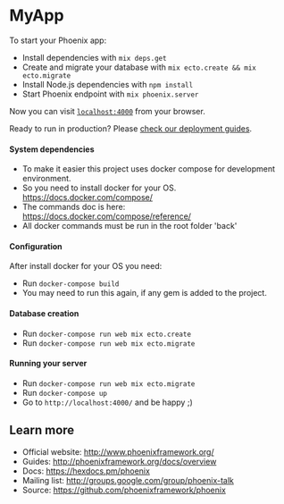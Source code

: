 # MyApp

To start your Phoenix app:

  * Install dependencies with `mix deps.get`
  * Create and migrate your database with `mix ecto.create && mix ecto.migrate`
  * Install Node.js dependencies with `npm install`
  * Start Phoenix endpoint with `mix phoenix.server`

Now you can visit [`localhost:4000`](http://localhost:4000) from your browser.

Ready to run in production? Please [check our deployment guides](http://www.phoenixframework.org/docs/deployment).

#### System dependencies
  * To make it easier this project uses docker compose for development environment.
  * So you need to install docker for your OS. https://docs.docker.com/compose/
  * The commands doc is here: https://docs.docker.com/compose/reference/
  * All docker commands must be run in the root folder 'back'

#### Configuration
  After install docker for your OS you need:
  * Run `docker-compose build`
  * You may need to run this again, if any gem is added to the project.

#### Database creation
  *  Run `docker-compose run web mix ecto.create`
  *  Run `docker-compose run web mix ecto.migrate`

#### Running your server
  * Run `docker-compose run web mix ecto.migrate`
  * Run `docker-compose up`
  * Go to `http://localhost:4000/` and be happy ;)

## Learn more

  * Official website: http://www.phoenixframework.org/
  * Guides: http://phoenixframework.org/docs/overview
  * Docs: https://hexdocs.pm/phoenix
  * Mailing list: http://groups.google.com/group/phoenix-talk
  * Source: https://github.com/phoenixframework/phoenix

